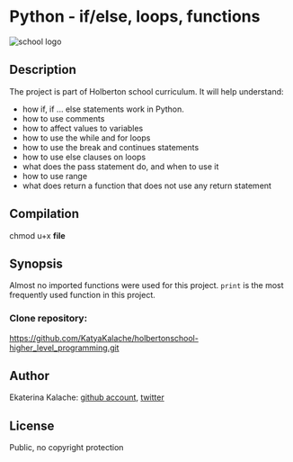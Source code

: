 # Python - if/else, loops, functions
![school logo](https://pbs.twimg.com/profile_images/644908719050850305/LbLzZ2vf_100x100.jpg)
## Description
The project is part of Holberton school curriculum. It will help understand:

* how if, if ... else statements work in Python.
* how to use comments
* how to affect values to variables
* how to use the while and for loops
* how to use the break and continues statements
* how to use else clauses on loops
* what does the pass statement do, and when to use it
* how to use range
* what does return a function that does not use any return statement
## Compilation
chmod u+x __file__
## Synopsis
Almost no imported functions were used for this project. `print` is the most frequently used function in this project.
### __Clone repository:__
https://github.com/KatyaKalache/holbertonschool-higher_level_programming.git

## Author
Ekaterina Kalache: [github account](https://github.com/KatyaKalache), [twitter](https://twitter.com/KatyaKalache)

## License
Public, no copyright protection